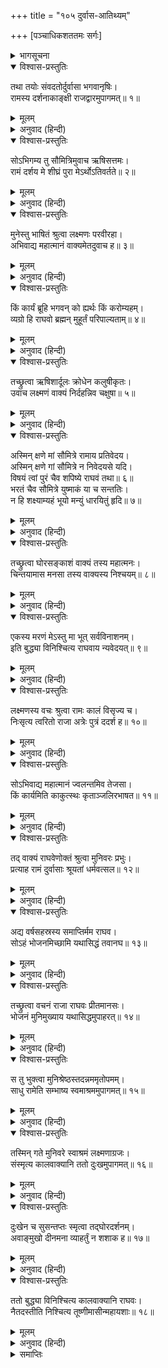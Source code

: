 +++
title = "१०५ दुर्वास-आतिथ्यम्"

+++
[पञ्चाधिकशततमः सर्गः]



<details><summary>भागसूचना</summary>

105. दुर्वासाके शापके भयसे लक्ष्मणका नियम भङ्ग करके श्रीरामके पास इनके आगमनका समाचार देनेके लिये जाना, श्रीरामका दुर्वासा मुनिको भोजन कराना और उनके चले जानेपर लक्ष्मणके लिये चिन्तित होना
</details>

<details open><summary>विश्वास-प्रस्तुतिः</summary>

तथा तयोः संवदतोर्दुर्वासा भगवानृषिः।  
रामस्य दर्शनाकाङ्क्षी राजद्वारमुपागमत्॥ १॥
</details>

<details><summary>मूलम्</summary>

तथा तयोः संवदतोर्दुर्वासा भगवानृषिः।  
रामस्य दर्शनाकाङ्क्षी राजद्वारमुपागमत्॥ १॥
</details>

<details><summary>अनुवाद (हिन्दी)</summary>

इन दोनोंमें इस प्रकार बातचीत हो ही रही थी कि महर्षि दुर्वासा राजद्वारपर आ पहुँचे। वे श्रीरामचन्द्रजीसे मिलना चाहते थे॥ १॥
</details>

<details open><summary>विश्वास-प्रस्तुतिः</summary>

सोऽभिगम्य तु सौमित्रिमुवाच ऋषिसत्तमः।  
रामं दर्शय मे शीघ्रं पुरा मेऽर्थोऽतिवर्तते॥ २॥
</details>

<details><summary>मूलम्</summary>

सोऽभिगम्य तु सौमित्रिमुवाच ऋषिसत्तमः।  
रामं दर्शय मे शीघ्रं पुरा मेऽर्थोऽतिवर्तते॥ २॥
</details>

<details><summary>अनुवाद (हिन्दी)</summary>

उन मुनिश्रेष्ठने सुमित्राकुमार लक्ष्मणके पास जाकर कहा—‘तुम शीघ्र ही मुझे श्रीरामचन्द्रजीसे मिला दो। उनसे मिले बिना मेरा एक काम बिगड़ रहा है’॥ २॥
</details>

<details open><summary>विश्वास-प्रस्तुतिः</summary>

मुनेस्तु भाषितं श्रुत्वा लक्ष्मणः परवीरहा।  
अभिवाद्य महात्मानं वाक्यमेतदुवाच ह॥ ३॥
</details>

<details><summary>मूलम्</summary>

मुनेस्तु भाषितं श्रुत्वा लक्ष्मणः परवीरहा।  
अभिवाद्य महात्मानं वाक्यमेतदुवाच ह॥ ३॥
</details>

<details><summary>अनुवाद (हिन्दी)</summary>

मुनिकी यह बात सुनकर शत्रुवीरोंका संहार करनेवाले लक्ष्मणने उन महात्माको प्रणाम करके यह बात कही—॥ ३॥
</details>

<details open><summary>विश्वास-प्रस्तुतिः</summary>

किं कार्यं ब्रूहि भगवन् को ह्यर्थः किं करोम्यहम्।  
व्यग्रो हि राघवो ब्रह्मन् मुहूर्तं परिपाल्यताम्॥ ४॥
</details>

<details><summary>मूलम्</summary>

किं कार्यं ब्रूहि भगवन् को ह्यर्थः किं करोम्यहम्।  
व्यग्रो हि राघवो ब्रह्मन् मुहूर्तं परिपाल्यताम्॥ ४॥
</details>

<details><summary>अनुवाद (हिन्दी)</summary>

‘भगवन्! बताइये, आपका कौन-सा काम है? क्या प्रयोजन है? और मैं आपकी कौन-सी सेवा करूँ? ब्रह्मन्! इस समय श्रीरघुनाथजी दूसरे कार्यमें संलग्न हैं; अतः दो घड़ीतक उनकी प्रतीक्षा कीजिये’॥ ४॥
</details>

<details open><summary>विश्वास-प्रस्तुतिः</summary>

तच्छ्रुत्वा ऋषिशार्दूलः क्रोधेन कलुषीकृतः।  
उवाच लक्ष्मणं वाक्यं निर्दहन्निव चक्षुषा॥ ५॥
</details>

<details><summary>मूलम्</summary>

तच्छ्रुत्वा ऋषिशार्दूलः क्रोधेन कलुषीकृतः।  
उवाच लक्ष्मणं वाक्यं निर्दहन्निव चक्षुषा॥ ५॥
</details>

<details><summary>अनुवाद (हिन्दी)</summary>

यह सुनकर मुनिश्रेष्ठ दुर्वासा रोषसे तमतमा उठे और लक्ष्मणकी ओर इस प्रकार देखने लगे, मानो अपनी नेत्राग्निसे उन्हें भस्म कर डालेंगे। साथ ही उनसे इस प्रकार बोले—॥ ५॥
</details>

<details open><summary>विश्वास-प्रस्तुतिः</summary>

अस्मिन् क्षणे मां सौमित्रे रामाय प्रतिवेदय।  
अस्मिन् क्षणे गां सौमित्रे न निवेदयसे यदि।  
विषयं त्वां पुरं चैव शपिष्ये राघवं तथा॥ ६॥  
भरतं चैव सौमित्रे युष्माकं या च सन्ततिः।  
न हि शक्ष्याम्यहं भूयो मन्युं धारयितुं हृदि॥ ७॥
</details>

<details><summary>मूलम्</summary>

अस्मिन् क्षणे मां सौमित्रे रामाय प्रतिवेदय।  
अस्मिन् क्षणे गां सौमित्रे न निवेदयसे यदि।  
विषयं त्वां पुरं चैव शपिष्ये राघवं तथा॥ ६॥  
भरतं चैव सौमित्रे युष्माकं या च सन्ततिः।  
न हि शक्ष्याम्यहं भूयो मन्युं धारयितुं हृदि॥ ७॥
</details>

<details><summary>अनुवाद (हिन्दी)</summary>

‘सुमित्राकुमार! इसी क्षण श्रीरामको मेरे आगमनकी सूचना दो। यदि अभी-अभी उनसे मेरे आगमनका समाचार नहीं निवेदन करोगे तो मैं इस राज्यको, नगरको, तुमको, श्रीरामको, भरतको और तुमलोगोंकी जो संतति है, उसको भी शाप दे दूँगा। मैं पुनः इस क्रोधको अपने हृदयमें धारण नहीं कर सकूँगा’॥ ६-७॥
</details>

<details open><summary>विश्वास-प्रस्तुतिः</summary>

तच्छ्रुत्वा घोरसङ्काशं वाक्यं तस्य महात्मनः।  
चिन्तयामास मनसा तस्य वाक्यस्य निश्चयम्॥ ८॥
</details>

<details><summary>मूलम्</summary>

तच्छ्रुत्वा घोरसङ्काशं वाक्यं तस्य महात्मनः।  
चिन्तयामास मनसा तस्य वाक्यस्य निश्चयम्॥ ८॥
</details>

<details><summary>अनुवाद (हिन्दी)</summary>

उन महात्माका यह घोर वचन सुनकर लक्ष्मणने उनकी वाणीसे जो निश्चय प्रकट हो रहा था, उसपर मन-ही-मन विचार किया॥ ८॥
</details>

<details open><summary>विश्वास-प्रस्तुतिः</summary>

एकस्य मरणं मेऽस्तु मा भूत् सर्वविनाशनम्।  
इति बुद्ध्या विनिश्चित्य राघवाय न्यवेदयत्॥ ९॥
</details>

<details><summary>मूलम्</summary>

एकस्य मरणं मेऽस्तु मा भूत् सर्वविनाशनम्।  
इति बुद्ध्या विनिश्चित्य राघवाय न्यवेदयत्॥ ९॥
</details>

<details><summary>अनुवाद (हिन्दी)</summary>

‘अकेले मेरी ही मृत्यु हो, यह अच्छा है; किंतु सबका विनाश नहीं होना चाहिये’ अपनी बुद्धिद्वारा ऐसा निश्चय करके लक्ष्मणने श्रीरघुनाथजीसे दुर्वासाके आगमनका समाचार निवेदन किया॥ ९॥
</details>

<details open><summary>विश्वास-प्रस्तुतिः</summary>

लक्ष्मणस्य वचः श्रुत्वा रामः कालं विसृज्य च।  
निःसृत्य त्वरितो राजा अत्रेः पुत्रं ददर्श ह॥ १०॥
</details>

<details><summary>मूलम्</summary>

लक्ष्मणस्य वचः श्रुत्वा रामः कालं विसृज्य च।  
निःसृत्य त्वरितो राजा अत्रेः पुत्रं ददर्श ह॥ १०॥
</details>

<details><summary>अनुवाद (हिन्दी)</summary>

लक्ष्मणकी बात सुनकर राजा श्रीराम कालको बिदा करके तुरंत ही निकले और अत्रिपुत्र दुर्वासासे मिले॥ १०॥
</details>

<details open><summary>विश्वास-प्रस्तुतिः</summary>

सोऽभिवाद्य महात्मानं ज्वलन्तमिव तेजसा।  
किं कार्यमिति काकुत्स्थः कृताञ्जलिरभाषत॥ ११॥
</details>

<details><summary>मूलम्</summary>

सोऽभिवाद्य महात्मानं ज्वलन्तमिव तेजसा।  
किं कार्यमिति काकुत्स्थः कृताञ्जलिरभाषत॥ ११॥
</details>

<details><summary>अनुवाद (हिन्दी)</summary>

अपने तेजसे प्रज्वलित-से होते हुए महात्मा दुर्वासाको प्रणाम करके श्रीरघुनाथजीने हाथ जोड़कर पूछा—‘महर्षे! मेरे लिये क्या आज्ञा है?’॥ ११॥
</details>

<details open><summary>विश्वास-प्रस्तुतिः</summary>

तद् वाक्यं राघवेणोक्तं श्रुत्वा मुनिवरः प्रभुः।  
प्रत्याह रामं दुर्वासाः श्रूयतां धर्मवत्सल॥ १२॥
</details>

<details><summary>मूलम्</summary>

तद् वाक्यं राघवेणोक्तं श्रुत्वा मुनिवरः प्रभुः।  
प्रत्याह रामं दुर्वासाः श्रूयतां धर्मवत्सल॥ १२॥
</details>

<details><summary>अनुवाद (हिन्दी)</summary>

श्रीरघुनाथजीकी कही हुई उस बातको सुनकर प्रभावशाली मुनिवर दुर्वासा उनसे बोले—‘धर्मवत्सल! सुनिये॥ १२॥
</details>

<details open><summary>विश्वास-प्रस्तुतिः</summary>

अद्य वर्षसहस्रस्य समाप्तिर्मम राघव।  
सोऽहं भोजनमिच्छामि यथासिद्धं तवानघ॥ १३॥
</details>

<details><summary>मूलम्</summary>

अद्य वर्षसहस्रस्य समाप्तिर्मम राघव।  
सोऽहं भोजनमिच्छामि यथासिद्धं तवानघ॥ १३॥
</details>

<details><summary>अनुवाद (हिन्दी)</summary>

‘निष्पाप रघुनन्दन! मैंने एक हजार वर्षोंतक उपवास किया। आज मेरे उस व्रतकी समाप्तिका दिन है, इसलिये इस समय आपके यहाँ जो भी भोजन तैयार हो, उसे मैं ग्रहण करना चाहता हूँ’॥ १३॥
</details>

<details open><summary>विश्वास-प्रस्तुतिः</summary>

तच्छ्रुत्वा वचनं राजा राघवः प्रीतमानसः।  
भोजनं मुनिमुख्याय यथासिद्धमुपाहरत्॥ १४॥
</details>

<details><summary>मूलम्</summary>

तच्छ्रुत्वा वचनं राजा राघवः प्रीतमानसः।  
भोजनं मुनिमुख्याय यथासिद्धमुपाहरत्॥ १४॥
</details>

<details><summary>अनुवाद (हिन्दी)</summary>

यह सुनकर राजा श्रीरघुनाथजी मन-ही-मन बड़े प्रसन्न हुए और उन्होंने उन मुनिश्रेष्ठको तैयार भोजन परोसा॥ १४॥
</details>

<details open><summary>विश्वास-प्रस्तुतिः</summary>

स तु भुक्त्वा मुनिश्रेष्ठस्तदन्नममृतोपमम्।  
साधु रामेति सम्भाष्य स्वमाश्रममुपागमत्॥ १५॥
</details>

<details><summary>मूलम्</summary>

स तु भुक्त्वा मुनिश्रेष्ठस्तदन्नममृतोपमम्।  
साधु रामेति सम्भाष्य स्वमाश्रममुपागमत्॥ १५॥
</details>

<details><summary>अनुवाद (हिन्दी)</summary>

वह अमृतके समान अन्न ग्रहण करके दुर्वासा मुनि तृप्त हुए और श्रीरघुनाथजीको साधुवाद दे अपने आश्रमपर चले आये॥ १५॥
</details>

<details open><summary>विश्वास-प्रस्तुतिः</summary>

तस्मिन् गते मुनिवरे स्वाश्रमं लक्ष्मणाग्रजः।  
संस्मृत्य कालवाक्यानि ततो दुःखमुपागमत्॥ १६॥
</details>

<details><summary>मूलम्</summary>

तस्मिन् गते मुनिवरे स्वाश्रमं लक्ष्मणाग्रजः।  
संस्मृत्य कालवाक्यानि ततो दुःखमुपागमत्॥ १६॥
</details>

<details><summary>अनुवाद (हिन्दी)</summary>

मुनिवर दुर्वासाके अपने आश्रमको चले जानेपर लक्ष्मणके बड़े भाई श्रीराम कालके वचनोंका स्मरण करके दुःखी हो गये॥ १६॥
</details>

<details open><summary>विश्वास-प्रस्तुतिः</summary>

दुःखेन च सुसन्तप्तः स्मृत्वा तद‍्घोरदर्शनम्।  
अवाङ्मुखो दीनमना व्याहर्तुं न शशाक ह॥ १७॥
</details>

<details><summary>मूलम्</summary>

दुःखेन च सुसन्तप्तः स्मृत्वा तद‍्घोरदर्शनम्।  
अवाङ्मुखो दीनमना व्याहर्तुं न शशाक ह॥ १७॥
</details>

<details><summary>अनुवाद (हिन्दी)</summary>

भयंकर भावी भ्रातृवियोगके दृश्यको दृष्टिपथमें लानेवाले कालके उस वचनपर विचार करके श्रीरामके मनमें बड़ा दुःख हुआ। उनका मुँह नीचेको झुक गया और वे कुछ बोल न सके॥ १७॥
</details>

<details open><summary>विश्वास-प्रस्तुतिः</summary>

ततो बुद्ध्या विनिश्चित्य कालवाक्यानि राघवः।  
नैतदस्तीति निश्चित्य तूष्णीमासीन्महायशाः॥ १८॥
</details>

<details><summary>मूलम्</summary>

ततो बुद्ध्या विनिश्चित्य कालवाक्यानि राघवः।  
नैतदस्तीति निश्चित्य तूष्णीमासीन्महायशाः॥ १८॥
</details>

<details><summary>अनुवाद (हिन्दी)</summary>

तत्पश्चात् कालके वचनोंपर बुद्धिपूर्वक सोच-विचार करके महायशस्वी श्रीरघुनाथजी इस निर्णयपर पहुँचे कि ‘अब यह सब कुछ भी न रहेगा।’ ऐसा सोचकर वे चुप हो रहे॥ १८॥
</details>

<details><summary>समाप्तिः</summary>

इत्यार्षे श्रीमद्रामायणे वाल्मीकीये आदिकाव्ये उत्तरकाण्डे पञ्चाधिकशततमः सर्गः॥ १०५॥  
इस प्रकार श्रीवाल्मीकिनिर्मित आर्षरामायण आदिकाव्यके उत्तरकाण्डमें एक सौ पाँचवाँ सर्ग पूरा हुआ॥ १०५॥
</details>

